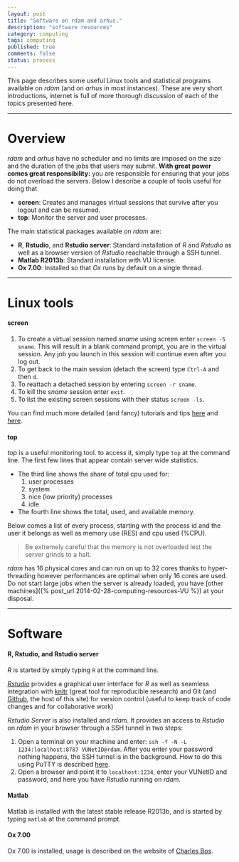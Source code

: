 ```yaml
---
layout: post
title: "Software on rdam and arhus."
description: "software resources"
category: computing
tags: computing 
published: true
comments: false
status: process
---
```


This page describes some useful Linux tools and statistical programs available on _rdam_ (and on _arhus_ in most instances). These are very short introductions, internet is full of more thorough discussion of each of the topics presented here.

---

# Overview


_rdam_ and _arhus_ have no scheduler and no limits are imposed on the size and the duration of the jobs that users may submit. **With great power comes great responsibility:** you are responsible for ensuring that your jobs do not overload the servers. Below I describe a couple of tools useful for doing that.


 * **screen**: Creates and manages virtual sessions that survive after you logout and can be resumed.
 * **top**: Monitor the server and user processes. 
 

The main statistical packages available on _rdam_ are:
 
 * **R**, **Rstudio**, and **Rstudio server**: Standard installation of *R* and *Rstudio* as well as a browser version of *Rstudio* reachable through a SSH tunnel. 
 * **Matlab R2013b**: Standard installation with VU license.
 * **Ox 7.00**: Installed so that *Ox* runs by default on a single thread.

---

# Linux tools

#### screen 

 1. To create a virtual session named *sname* using screen enter `screen -S sname`. This will result in a blank command prompt, you are in the virtual session. Any job you launch in this session will continue even after you log out. 
 2. To get back to the main session (detach the screen) type `Ctrl-A` and then `d`. 
 1. To reattach a detached session by entering `screen -r sname`. 
 4. To kill the *sname* session enter `exit`. 
 5. To list the existing screen sessions with their status `screen -ls`.
 
 You can find much more detailed (and fancy) tutorials and tips [here](http://www.tecmint.com/screen-command-examples-to-manage-linux-terminals/) and [here](http://www.rackaid.com/blog/linux-screen-tutorial-and-how-to/).
 
#### top 

_top_ is a useful monitoring tool. to access it, simply type `top` at the command line. The first few lines that appear contain server wide statistics.

 * The third line shows the share of total cpu used for:
   1. user processes
   2. system
   3. nice (low priority) processes
   4. idle
 * The fourth line shows the total, used, and available memory. 

Below comes a list of every process, starting with the process id and the user it belongs as well as memory use (RES) and cpu used (%CPU).    

 > Be extremely careful that the memory is not overloaded lest the server grinds to a halt.

_rdam_ has 16 physical cores and can run on up to 32 cores thanks to hyper-threading however performances are optimal when only 16 cores are used. Do not start large jobs when the server is already loaded, you have [other machines]({% post_url 2014-02-28-computing-resources-VU %}) at your disposal.
 
 
 ---
 
# Software
 
#### R, Rstudio, and Rstudio server

_R_ is started by simply typing `R` at the command line. 

[_Rstudio_](https://www.rstudio.com/) provides a graphical user interface for *R* as well as seamless integration with [knitr](http://yihui.name/knitr/) (great tool for reproducible research) and Git (and [Github](https://github.com/), the host of this site) for version control (useful to keep track of code changes and for collaborative work)

_Rstudio Server_ is also installed and _rdam_. It provides an access to _Rstudio_ on _rdam_ in your browser through a SSH tunnel in two steps:

 1. Open a terminal on your machine and enter: `ssh -f -N -L 1234:localhost:8787 VUNetID@rdam`. After you enter your password nothing happens, the SSH tunnel is in the background. How to do this using PuTTY is described [here](http://jimhester.com/post/rstudio-server-through-ssh-tunnel).
 2. Open a browser and point it to `localhost:1234`, enter your VUNetID and password, and here you have _Rstudio_ running on _rdam_.
 
 
#### Matlab

Matlab is installed with the latest stable release R2013b, and is started by typing `matlab` at the command prompt.

#### Ox 7.00

Ox 7.00 is installed, usage is described on the website of [Charles Bos](http://personal.vu.nl/c.s.bos/resources.html).
 